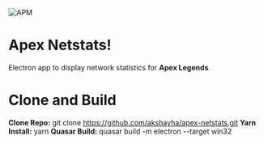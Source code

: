 ![APM](https://img.shields.io/apm/l/vim-mode?color=blue&style=for-the-badge)
# Apex Netstats!

Electron app to display network statistics for **Apex Legends**


# Clone and Build

**Clone Repo:** git clone https://github.com/akshayha/apex-netstats.git
**Yarn Install:** yarn
**Quasar Build:** quasar build -m electron --target win32